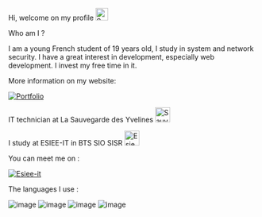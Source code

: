 Hi, welcome on my profile <img width="25" alt="Sauvegarde-des-YVelines" src="https://user-images.githubusercontent.com/71101255/180740090-44716359-94cd-43cc-9f71-8977448451e7.png" alt="" />



Who am I ?

I am a young French student of 19 years old, I study in system and network security. I have a great interest in development, especially web development. I invest my free time in it.

More information on my website:

<a href="https://arthur-guilet.fr/"  target="_blank"><img w alt="Portfolio" src="https://user-images.githubusercontent.com/71101255/180739285-3b57dcda-95da-444a-b50d-b8019b82f5d1.png" alt="" /></a>



IT technician at La Sauvegarde des Yvelines <a href="https://www.sauvegarde-yvelines.org/"  target="_blank"><img width="30" alt="Sauvegarde-des-YVelines" src="https://user-images.githubusercontent.com/71101255/180740647-c6427a69-f8f3-4633-9a67-b134d71cfb5e.png" alt="" /></a>

I study at ESIEE-IT in BTS SIO SISR  <a href="https://www.esiee-it.fr/fr"  target="_blank"><img width="30" alt="Esiee-it" src="https://user-images.githubusercontent.com/71101255/180744314-81540815-1798-4122-8a12-a66a53209c04.png" alt="" /></a>



You can meet me on :

<a href="https://www.linkedin.com/in/arthur-guilet-technicien-informatique-alternance/"  target="_blank"><img alt="Esiee-it" src="https://user-images.githubusercontent.com/71101255/180744919-7c479831-dfab-4466-bd20-43a65db98160.png" alt="" /></a>


The languages I use :

![image](https://user-images.githubusercontent.com/71101255/180736558-f20b8a51-9185-4beb-875c-742cbea08934.png)
![image](https://user-images.githubusercontent.com/71101255/180737985-5025d23e-9332-4d63-ab16-7cd3dd0efc82.png)
![image](https://user-images.githubusercontent.com/71101255/180738018-8ce0fe51-384d-4242-a464-328deb8c3318.png)
![image](https://user-images.githubusercontent.com/71101255/180738615-d74fa572-0a99-44d4-ac5b-d86bfd545b33.png)
